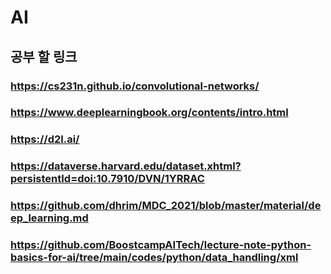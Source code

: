 # AI
## 공부 할 링크
### https://cs231n.github.io/convolutional-networks/
### https://www.deeplearningbook.org/contents/intro.html
### https://d2l.ai/
### https://dataverse.harvard.edu/dataset.xhtml?persistentId=doi:10.7910/DVN/1YRRAC
### https://github.com/dhrim/MDC_2021/blob/master/material/deep_learning.md
### https://github.com/BoostcampAITech/lecture-note-python-basics-for-ai/tree/main/codes/python/data_handling/xml
